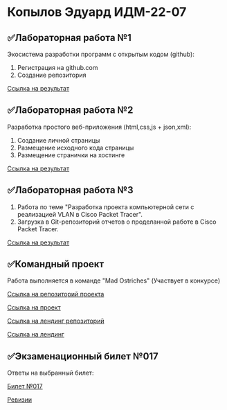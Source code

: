 # Копылов Эдуард ИДМ-22-07
## ✅Лабораторная работа №1
Экосистема разработки программ с открытым кодом (github):
1. Регистрация на github.com
2. Создание репозитория

[Ссылка на результат](https://github.com/KPEKZ/firstLab/blob/master/README.md)


## ✅Лабораторная работа №2
Разработка простого веб-приложения (html,css,js + json,xml):

1. Создание личной страницы
2. Размещение исходного кода страницы 
3. Размещение странички на хостинге 

[Ссылка на результат](https://kpekz.github.io/personal_page/)


## ✅Лабораторная работа №3
1. Работа по теме "Разработка проекта компьютерной сети c реализацией VLAN в Cisco Packet Tracer".
2. Загрузка в Git-репозиторий отчетов о проделанной работе в Cisco Packet Tracer.

[Ссылка на результат](https://github.com/KPEKZ/Third-Lab/blob/master/README.md)


## ✅Командный проект

Работа выполняется в команде "Mad Ostriches" (Участвует в конкурсе)

[Ссылка на репозиторий проекта](https://github.com/KPEKZ/IT_PROJECT)

[Ссылка на проект](https://kpekz.github.io/IT_PROJECT/#/)

[Ссылка на лендинг репозиторий](https://github.com/KPEKZ/musify-landing)

[Ссылка на лендинг](https://kpekz.github.io/musify-landing)



## ✅Экзаменационный билет №017
Ответы на выбранный билет:

[Билет №017](https://github.com/stankin/inet-2022/wiki/exam17)

[Ревизии](https://github.com/stankin/inet-2022/wiki/exam17/_compare/e2e3d5e63cd99a809fd52f74a12b67276bdfc3ae...60b936e28b0caaec5aeba1676361a97c513af7c3)
